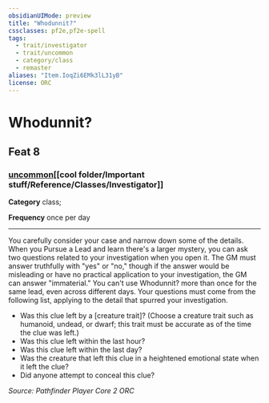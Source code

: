 ```yaml
---
obsidianUIMode: preview
title: "Whodunnit?"
cssclasses: pf2e,pf2e-spell
tags:
  - trait/investigator
  - trait/uncommon
  - category/class
  - remaster
aliases: "Item.IoqZi6EMk3lL31yB"
license: ORC
---
```

# Whodunnit?
## Feat 8
### [uncommon](cool%20folder/Important%20stuff/Bestiary/zz_traits/uncommon.md "Uncommon Rarity Trait")[[cool folder/Important stuff/Reference/Classes/Investigator]]

**Category** class; 




**Frequency** once per day

* * *

You carefully consider your case and narrow down some of the details. When you Pursue a Lead and learn there's a larger mystery, you can ask two questions related to your investigation when you open it. The GM must answer truthfully with "yes" or "no," though if the answer would be misleading or have no practical application to your investigation, the GM can answer "immaterial." You can't use Whodunnit? more than once for the same lead, even across different days. Your questions must come from the following list, applying to the detail that spurred your investigation.

*   Was this clue left by a \[creature trait\]? (Choose a creature trait such as humanoid, undead, or dwarf; this trait must be accurate as of the time the clue was left.)
*   Was this clue left within the last hour?
*   Was this clue left within the last day?
*   Was the creature that left this clue in a heightened emotional state when it left the clue?
*   Did anyone attempt to conceal this clue?

*Source: Pathfinder Player Core 2*
*ORC*